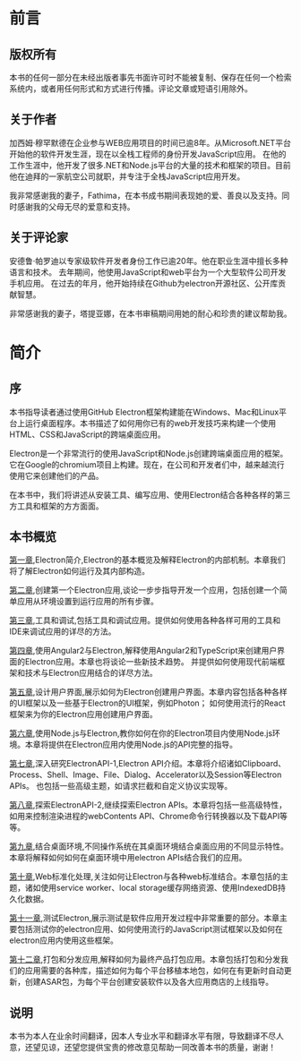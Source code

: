 # 前言


## 版权所有
本书的任何一部分在未经出版者事先书面许可时不能被复制、保存在任何一个检索系统内，或者用任何形式和方式进行传播。评论文章或短语引用除外。

## 关于作者
加西姆·穆罕默德在企业参与WEB应用项目的时间已逾8年。从Microsoft.NET平台开始他的软件开发生涯，现在以全栈工程师的身份开发JavaScript应用。
在他的工作生涯中，他开发了很多.NET和Node.js平台的大量的技术和框架的项目。目前他在迪拜的一家航空公司就职，并专注于全栈JavaScript应用开发。

我非常感谢我的妻子，Fathima，在本书成书期间表现她的爱、善良以及支持。同时感谢我的父母无尽的爱意和支持。

## 关于评论家
安德鲁·帕罗迪以专家级软件开发者身份工作已逾20年。他在职业生涯中擅长多种语言和技术。
去年期间，他使用JavaScript和web平台为一个大型软件公司开发手机应用。
在过去的年月，他开始持续在Github为electron开源社区、公开库贡献智慧。

非常感谢我的妻子，塔提亚娜，在本书审稿期间用她的耐心和珍贵的建议帮助我。

# 简介
## 序
本书指导读者通过使用GitHub Electron框架构建能在Windows、Mac和Linux平台上运行桌面程序。本书描述了如何用你已有的web开发技巧来构建一个使用HTML、CSS和JavaScript的跨端桌面应用。

Electron是一个非常流行的使用JavaScript和Node.js创建跨端桌面应用的框架。它在Google的chromium项目上构建。现在，在公司和开发者们中，越来越流行使用它来创建他们的产品。

在本书中，我们将讲述从安装工具、编写应用、使用Electron结合各种各样的第三方工具和框架的方方面面。

## 本书概览
[第一章](chap1/README.md),Electron简介,Electron的基本概览及解释Electron的内部机制。本章我们将了解Electron如何运行及其内部构造。

[第二章](chap2/README.md),创建第一个Electron应用,谈论一步步指导开发一个应用，包括创建一个简单应用从环境设置到运行应用的所有步骤。

[第三章](chap3/README.md),工具和调试,包括工具和调试应用。提供如何使用各种各样可用的工具和IDE来调试应用的详尽的方法。

[第四章](chap4/README.md),使用Angular2与Electron,解释使用Angular2和TypeScript来创建用户界面的Electron应用。本章也将谈论一些新技术趋势。
并提供如何使用现代前端框架和技术与Electron应用结合的详尽方法。

[第五章](chap5/README.md),设计用户界面,展示如何为Electron创建用户界面。本章内容包括各种各样的UI框架以及一些基于Electron的UI框架，例如Photon；
如何使用流行的React框架来为你的Electron应用创建用户界面。

[第六章](chap6/README.md),使用Node.js与Electron,教你如何在你的Electron项目内使用Node.js环境。本章将提供在Electron应用内使用Node.js的API完整的指导。

[第七章](chap7/README.md),深入研究ElectronAPI-1,Electron API介绍。本章将介绍诸如Clipboard、Process、Shell、Image、File、Dialog、Accelerator以及Session等Electron APIs。
也包括一些高级主题，如请求拦截和自定义协议实现等。

[第八章](chap8/README.md),探索ElectronAPI-2,继续探索Electron APIs。本章将包括一些高级特性，如用来控制渲染进程的webContents API、Chrome命令行转换器以及下载API等等。

[第九章](chap9/README.md),结合桌面环境,不同操作系统在其桌面环境结合桌面应用的不同显示特性。本章将解释如何如何在桌面环境中用electron APIs结合我们的应用。

[第十章](chap10/README.md),Web标准化处理,关注如何让Electron与各种web标准结合。本章包括的主题，诸如使用service worker、local storage缓存网络资源、使用IndexedDB持久化数据。

[第十一章](chap11/README.md),测试Electron,展示测试是软件应用开发过程中非常重要的部分。本章主要包括测试你的electron应用、如何使用流行的JavaScript测试框架以及如何在electron应用内使用这些框架。

[第十二章](chap11/README.md),打包和分发应用,解释如何为最终产品打包应用。本章包括打包和分发我们的应用需要的各种库，描述如何为每个平台移植本地包，如何在有更新时自动更新，创建ASAR包，为每个平台创建安装软件以及各大应用商店的上线指导。

## 说明
本书为本人在业余时间翻译，因本人专业水平和翻译水平有限，导致翻译不尽人意，还望见谅，还望您提供宝贵的修改意见帮助一同改善本书的质量，谢谢！